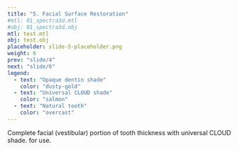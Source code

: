 ```yaml
---
title: "5. Facial Surface Restoration"
#mtl: 01_spectra3d.mtl
#obj: 01_spectra3d.obj
mtl: test.mtl
obj: test.obj
placeholder: slide-5-placeholder.png
weight: 6
prev: "slide/4"
next: "slide/6"
legend:
  - text: "Opaque dentin shade"
    color: "dusty-gold"
  - text: "Universal CLOUD shade"
    color: "salmon"
  - text: "Natural tooth"
    color: "overcast"
---
```


Complete facial (vestibular) portion of tooth thickness with <span class="salmon">universal CLOUD shade.</span> for use.
<!--more-->
